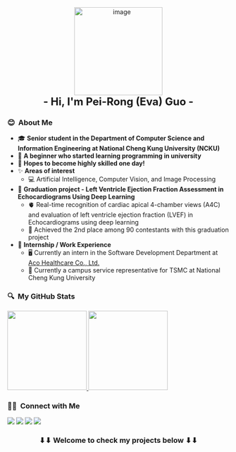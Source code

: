 <div style="text-align: center">
<img height="200" alt="image" src="https://imgur.com/YSRb9Vg.png">
</div>

<div style="text-align: center">
<font size=5><b>- Hi, I'm Pei-Rong (Eva) Guo -</b></font>
</div>

### 😊 &nbsp;About Me
- 🎓 **Senior student in the Department of Computer Science and Information Engineering at National Cheng Kung University (NCKU)**
- 🌱 **A beginner who started learning programming in university**
- 🎯 **Hopes to become highly skilled one day!**
- ✨ **Areas of interest**
    - 💻 Artificial Intelligence, Computer Vision, and Image Processing
- 📑 **Graduation project - Left Ventricle Ejection Fraction Assessment in Echocardiograms Using Deep Learning**
    - 🫀 Real-time recognition of cardiac apical 4-chamber views (A4C) and evaluation of left ventricle ejection fraction (LVEF) in Echocardiograms using deep learning
    - 🥈 Achieved the 2nd place among 90 contestants with this graduation project
- 💼 **Internship / Work Experience**
  - 🖥️ Currently an intern in the Software Development Department at [Aco Healthcare Co., Ltd.](https://www.tsmc.com/english)
  - 🏢 Currently a campus service representative for TSMC at National Cheng Kung University

### 🔍 &nbsp;My GitHub Stats
<p>
<a href="https://github.com/p98286825EvaGuo">
  <img height="180em" src="https://github-readme-stats.vercel.app/api?username=p98286825EvaGuo&show_icons=true" />
  <img height="180em" src="https://github-readme-stats-eight-theta.vercel.app/api/top-langs/?username=p98286825EvaGuo&layout=compact&exclude_lang=java+r" />
</a>
</p>

###  🤝🏻 &nbsp;Connect with Me
<p>
<a href="www.linkedin.com/in/pei-rong-eva-guo-a69341307"><img src="https://img.shields.io/badge/-Pei%20Rong%20(Eva)%20Guo-0077B5?style=flat-square&logo=Linkedin&logoColor=white"/></a>
<a href="mailto:p98286825@gamil.com"><img src="https://img.shields.io/badge/-p98286825@gamil.com-D14836?style=flat-square&logo=Gmail&logoColor=white"/></a>
<a href="mailto:f74104074@gs.ncku.edu.tw"><img src="https://img.shields.io/badge/-f74104074@gs.ncku.edu.tw-D14836?style=flat-square&logo=Gmail&logoColor=white"/></a>
<a href="https://github.com/p98286825EvaGuo"><img src="https://img.shields.io/badge/-@p98286825EvaGuo-000000?style=flat-square&logo=github&logoColor=white"/></a>
</p>

<h3 align="center">
    ⬇⬇ Welcome to check my projects below ⬇⬇
</h3>

<!--
**p98286825EvaGuo/p98286825EvaGuo** is a ✨ _special_ ✨ repository because its `README.md` (this file) appears on your GitHub profile.

Here are some ideas to get you started:

- 🔭 I’m currently working on ...
- 🌱 I’m currently learning ...
- 👯 I’m looking to collaborate on ...
- 🤔 I’m looking for help with ...
- 💬 Ask me about ...
- 📫 How to reach me: ...
- 😄 Pronouns: ...
- ⚡ Fun fact: ...
-->
